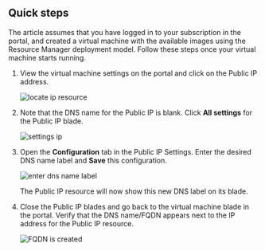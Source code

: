 ## Quick steps
The article assumes that you have logged in to your subscription in the portal, and created a virtual machine with the available images using the Resource Manager deployment model. Follow these steps once your virtual machine starts running.

1. View the virtual machine settings on the portal and click on the Public IP address.
   
   ![locate ip resource](./media/virtual-machines-common-portal-create-fqdn/locatePublicIP.PNG)
2. Note that the DNS name for the Public IP is blank. Click **All settings** for the Public IP blade.
   
   ![settings ip](./media/virtual-machines-common-portal-create-fqdn/settingsIP.PNG)
3. Open the **Configuration** tab in the Public IP Settings. Enter the desired DNS name label and **Save** this configuration.
   
   ![enter dns name label](./media/virtual-machines-common-portal-create-fqdn/dnsNameLabel.PNG)
   
   The Public IP resource will now show this new DNS label on its blade.
4. Close the Public IP blades and go back to the virtual machine blade in the portal. Verify that the DNS name/FQDN appears next to the IP address for the Public IP resource.
   
   ![FQDN is created](./media/virtual-machines-common-portal-create-fqdn/fqdnCreated.PNG)


